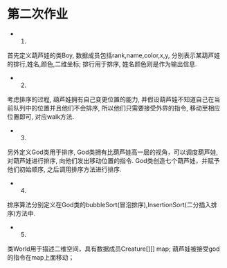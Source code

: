 # 第二次作业
- 1.
首先定义葫芦娃的类Boy, 数据成员包括rank,name,color,x,y, 分别表示某葫芦娃的排行,姓名,颜色,二维坐标; 排行用于排序, 姓名颜色则是作为输出信息.
- 2.
考虑排序的过程, 葫芦娃拥有自己变更位置的能力, 并假设葫芦娃不知道自己在当前队列中的位置并且他们不会排序, 所以他们只需要接受外界的指令, 移动至相应位置即可, 对应walk方法.
- 3.
另外定义God类用于排序, God类拥有比葫芦娃高一层的视角，可以调度葫芦娃, 对葫芦娃进行排序, 向他们发出移动位置的指令. God类创造七个葫芦娃，并赋予他们初始顺序, 之后调用排序方法进行排序. 
- 4.
排序算法分别定义在God类的bubbleSort(冒泡排序),InsertionSort(二分插入排序)方法中.
- 5.
类World用于描述二维空间，具有数据成员Creature[][] map; 葫芦娃被接受god的指令在map上面移动；